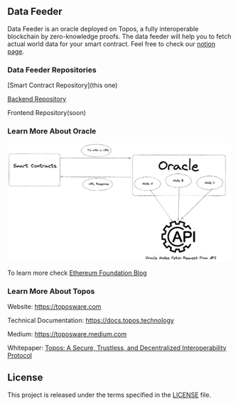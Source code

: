 ## Data Feeder

Data Feeder is an oracle deployed on Topos, a fully interoperable blockchain by zero-knowledge proofs. The data feeder will help you to fetch actual world data for your smart contract. Feel free to check our [notion page](https://www.notion.so/Data-Feeder-10698af3252343f6b6975ac2f359afa7).

### Data Feeder Repositories

[Smart Contract Repository](this one)

[Backend Repository](https://github.com/yehia67/data-feeder)

Frontend Repository(soon)


### Learn More About Oracle

![Oracle Basics](./oracle-basics.png)

To learn more check [Ethereum Foundation Blog](https://ethereum.org/en/developers/docs/oracles)

### Learn More About Topos

Website: https://toposware.com

Technical Documentation: https://docs.topos.technology

Medium: https://toposware.medium.com

Whitepaper: [Topos: A Secure, Trustless, and Decentralized Interoperability Protocol](https://arxiv.org/pdf/2206.03481.pdf)

## License

This project is released under the terms specified in the [LICENSE](LICENSE) file.
